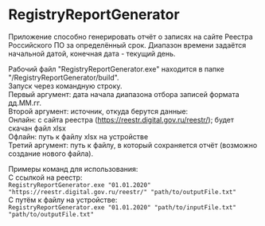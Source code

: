 # RegistryReportGenerator

Приложение способно генерировать отчёт о записях на сайте Реестра Российского ПО за определённый срок.
Диапазон времени задаётся начальной датой, конечная дата - текущий день.

Рабочий файл "RegistryReportGenerator.exe" находится в папке "/RegistryReportGenerator/build".  
Запуск через командную строку.  
Первый аргумент: дата начала диапазона отбора записей формата дд.ММ.гг.  
Второй аргумент: источник, откуда берутся данные:  
	Онлайн: с сайта реестра (https://reestr.digital.gov.ru/reestr/); будет скачан файл xlsx   
	Офлайн: путь к файлу xlsx на устройстве  
Третий аргумент: путь к файлу, в который сохраняется отчёт (возможно создание нового файла).

Примеры команд для использования:  
С ссылкой на реестр:  
`RegistryReportGenerator.exe "01.01.2020" "https://reestr.digital.gov.ru/reestr/" "path/to/outputFile.txt"`  
С путём к файлу на устройстве:  
`RegistryReportGenerator.exe "01.01.2020" "path/to/inputFile.txt" "path/to/outputFile.txt"`  
